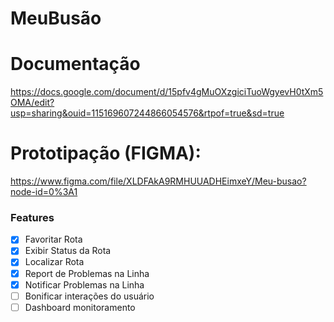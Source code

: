 # MeuBusão

# Documentação
https://docs.google.com/document/d/15pfv4gMuOXzgiciTuoWgyevH0tXm5OMA/edit?usp=sharing&ouid=115169607244866054576&rtpof=true&sd=true


# Prototipação (FIGMA):
https://www.figma.com/file/XLDFAkA9RMHUUADHEimxeY/Meu-busao?node-id=0%3A1

### Features

- [x] Favoritar Rota
- [x] Exibir Status da Rota
- [x] Localizar Rota
- [x] Report de Problemas na Linha
- [x] Notificar Problemas na Linha
- [ ] Bonificar interações do usuário
- [ ] Dashboard monitoramento
